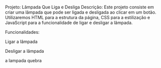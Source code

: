 Projeto: Lâmpada Que Liga e Desliga
Descrição: Este projeto consiste em criar uma lâmpada que pode ser ligada e desligada ao clicar em um botão. Utilizaremos HTML para a estrutura da página, CSS para a estilização e JavaScript para a funcionalidade de ligar e desligar a lâmpada.

Funcionalidades:

Ligar a lâmpada

Desligar a lâmpada

a lampada quebra
